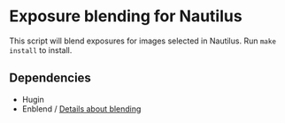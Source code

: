 # Exposure blending for Nautilus

This script will blend exposures for images selected in Nautilus.  Run `make install` to install.

## Dependencies

- Hugin
- Enblend / [Details about blending](http://enblend.sourceforge.net/enfuse.doc/enfuse_4.2.xhtml/enfuse.html#sec%3Aexposure-series--dynamic-range-increase)


